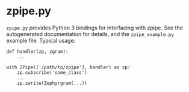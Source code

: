 # zpipe.py

`zpipe.py` provides Python 3 bindings for interfacing with zpipe.  See
the autogenerated documentation for details, and the `zpipe_example.py`
example file.  Typical usage:

    def handler(zp, zgram):
        ...

    with ZPipe(['/path/to/zpipe'], handler) as zp:
        zp.subscribe('some_class')
        ...
        zp.zwrite(Zephyrgram(...))
